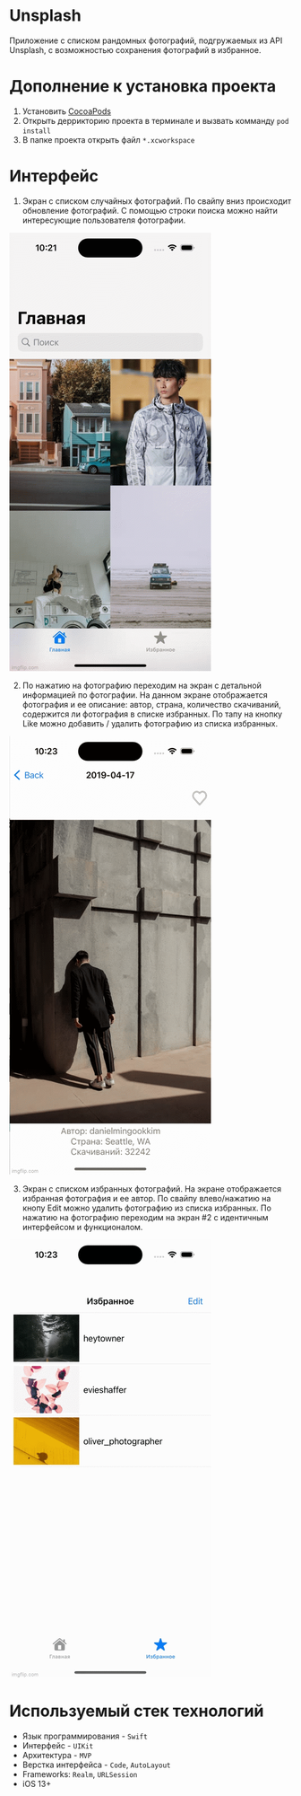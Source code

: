 # Unsplash

Приложение с списком рандомных фотографий, подгружаемых из API Unsplash, с возможностью сохранения фотографий в избранное.

# Дополнение к установка проекта
1. Установить [CocoaPods](https://guides.cocoapods.org/using/getting-started.html)
2. Открыть деррикторию проекта в терминале и вызвать комманду `pod install`
3. В папке проекта открыть файл `*.xcworkspace`

# Интерфейс
1. Экран c списком случайных фотографий. По свайпу вниз происходит обновление фотографий. С помощью строки поиска можно найти интересующие пользователя фотографии.

![product-screenshot](Gifs/RandomView.gif)

2. По нажатию на фотографию переходим на экран с детальной информацией по фотографии.
На данном экране отображается фотография и ее описание: автор, страна, количество скачиваний, содержится ли фотография в списке избранных.
По тапу на кнопку Like можно добавить / удалить фотографию из списка избранных.

![product-screenshot](Gifs/DetailView.gif)

3. Экран с списком избранных фотографий.
На экране отображается избранная фотография и ее автор. По свайпу влево/нажатию на кнопу Edit можно удалить фотографию из списка избранных.
По нажатию на фотографию переходим на экран #2 с идентичным интерфейсом и функционалом.

![product-screenshot](Gifs/FavoritePhotoView.gif)

# Используемый стек технологий
- Язык программирования - `Swift`
- Интерфейс - `UIKit`
- Архитектура - `MVP`
- Верстка интерфейса - `Code`, `AutoLayout`
- Frameworks: `Realm`, `URLSession`
- iOS 13+
